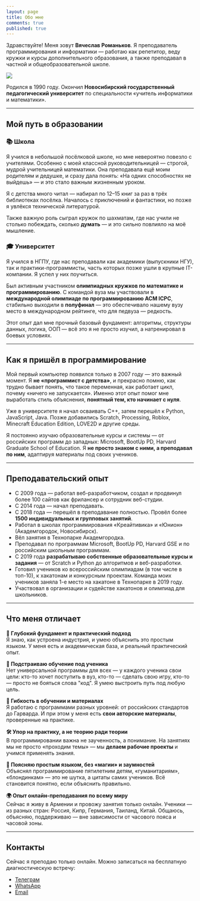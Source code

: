```yaml
---
layout: page
title: Обо мне
comments: true
published: true
---
```

Здравствуйте! Меня зовут **Вячеслав Романьков**. Я преподаватель программирования и информатики — работаю как репетитор, веду кружки и курсы дополнительного образования, а также преподавал в частной и общеобразовательной школе.


![]({{site.baseurl}}//images/myphoto.jpg)

Родился в 1990 году. Окончил **Новосибирский государственный педагогический университет** по специальности «учитель информатики и математики».

---

## Мой путь в образовании

### 📚 Школа  
Я учился в небольшой посёлковой школе, но мне невероятно повезло с учителями. Особенно с моей классной руководительницей — строгой, мудрой учительницей математики. Она преподавала ещё моим родителям и дедушке, и сразу дала понять: «На одних способностях не выйдешь» — и это стало важным жизненным уроком.

Я с детства много читал — набирал по 12–15 книг за раз в трёх библиотеках посёлка. Началось с приключений и фантастики, но позже я увлёкся технической литературой.

Также важную роль сыграл кружок по шахматам, где нас учили не столько побеждать, сколько **думать** — и это сильно повлияло на моё мышление.

### 🎓 Университет  
Я учился в НГПУ, где нас преподавали как академики (выпускники НГУ), так и практики-программисты, часть которых позже ушли в крупные IT-компании. Я успел у них поучиться.

Был активным участником **олимпиадных кружков по математике и программированию**. С командой вуза мы участвовали в **международной олимпиаде по программированию ACM ICPC**, стабильно выходили в **полуфинал** — это обеспечивало нашему вузу место в международном рейтинге, что для педвуза — редкость.

Этот опыт дал мне прочный базовый фундамент: алгоритмы, структуры данных, логика, ООП — всё это я не просто изучил, а натренировал в боевых условиях.

---

## Как я пришёл в программирование

Мой первый компьютер появился только в 2007 году — это важный момент. Я **не «программист с детства»**, и прекрасно помню, как трудно бывает понять, что такое переменная, как работает цикл, почему «ничего не запускается». Именно этот опыт помог мне выработать стиль объяснения, **понятный тем, кто начинает с нуля**.

Уже в университете я начал осваивать C++, затем перешёл к Python, JavaScript, Java. Позже добавились Scratch, Processing, Roblox, Minecraft Education Edition, LOVE2D и другие среды.

Я постоянно изучаю образовательные курсы и системы — от российских программ до западных: Microsoft, BootUp PD, Harvard Graduate School of Education. Я **не просто знаком с ними, а преподавал по ним**, адаптируя материалы под своих учеников.

---

## Преподавательский опыт

- С 2009 года — работал веб-разработчиком, создал и продвинул более 100 сайтов как фрилансер и сотрудник веб-студии.  
- С 2014 года — начал преподавать.  
- С 2018 года — перешёл в преподавание полностью. Провёл более **1500 индивидуальных и групповых занятий**.  
- Работал в школах программирования «Креайтивика» и «Юнион» (Академгородок, Новосибирск).  
- Вёл занятия в Технопарке Академгородка.  
- Преподавал по программам Microsoft, BootUp PD, Harvard GSE и по российским школьным программам.  
- С 2019 года **разрабатываю собственные образовательные курсы и задания** — от Scratch и Python до алгоритмов и веб-разработки.  
- Готовил учеников ко всероссийским олимпиадам (в том числе в топ-10), к хакатонам и конкурсным проектам. Команда моих учеников заняла 1-е место на хакатоне в Технопарке в 2019 году.  
- Участвовал в организации и судействе хакатонов и олимпиад для школьников.

---

## Что меня отличает

**🧠 Глубокий фундамент и практический подход**  
Я знаю, как устроена индустрия, и умею объяснить это простым языком. У меня есть и академическая база, и реальный практический опыт.

**🎯 Подстраиваю обучение под ученика**  
Нет универсальной программы для всех — у каждого ученика свои цели: кто-то хочет поступить в вуз, кто-то — сделать свою игру, кто-то — просто не бояться слова "код". Я умею выстроить путь под любую цель.

**🧩 Гибкость в обучении и материалах**  
Я работаю с программами разных уровней: от российских стандартов до Гарварда. И при этом у меня есть **свои авторские материалы**, проверенные на практике.

**🛠 Упор на практику, а не теорию ради теории**  
В программировании важна не заученность, а понимание. На занятиях мы не просто «проходим темы» — мы **делаем рабочие проекты** и учимся применять знания.

**🧵 Поясняю простым языком, без «магии» и заумностей**  
Объяснял программирование пятилетним детям, «гуманитариям», «блондинкам» — это не шутка, а цитаты самих учеников. Всё становится понятно, если объяснить правильно.

**🌍 Опыт онлайн-преподавания по всему миру**  
Сейчас я живу в Армении и провожу занятия только онлайн. Ученики — из разных стран: Россия, Кипр, Германия, Таиланд, Китай. Общаюсь, объясняю, поддерживаю — вне зависимости от часового пояса и часовой зоны.

---

## Контакты

Сейчас я преподаю только онлайн. Можно записаться на бесплатную диагностическую встречу:
- [Телеграм](https://t.me/%2B37491170870)
- [WhatsApp](https://wa.me/send?phone=%2B37491170870&text=)
- [Email](mailto:vrom1990@yandex.ru)
